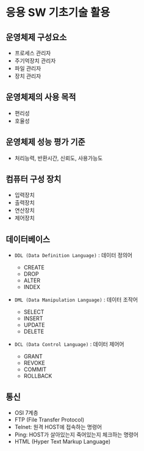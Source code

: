 # 응용 SW 기초기술 활용

## 운영체제 구성요소
- 프로세스 관리자
- 주기억장치 관리자
- 파일 관리자
- 장치 관리자

## 운영체제의 사용 목적
- 편리성
- 호율성

## 운영체제 성능 평가 기준
- 처리능력, 반환시간, 신뢰도, 사용가능도

## 컴퓨터 구성 장치
- 입력장치
- 출력장치
- 연산장치
- 제어장치

## 데이터베이스
- `DDL (Data Definition Language)` : 데이터 정의어
    - CREATE
    - DROP
    - ALTER
    - INDEX

- `DML (Data Manipulation Language)` : 데이터 조작어
    - SELECT
    - INSERT
    - UPDATE
    - DELETE

- `DCL (Data Control Language)` : 데이터 제어어
    - GRANT
    - REVOKE
    - COMMIT
    - ROLLBACK

## 통신
- OSI 7계층
- FTP (File Transfer Protocol)
- Telnet: 원격 HOST에 접속하는 명령어
- Ping: HOST가 살아있는지 죽어있는지 체크하는 명령어
- HTML (Hyper Text Markup Language)

